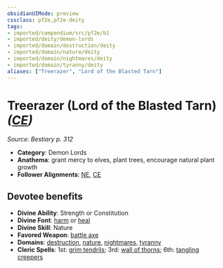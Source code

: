 ```yaml
---
obsidianUIMode: preview
cssclass: pf2e,pf2e-deity
tags:
- imported/compendium/src/pf2e/b1
- imported/deity/demon-lords
- imported/domain/destruction/deity
- imported/domain/nature/deity
- imported/domain/nightmares/deity
- imported/domain/tyranny/deity
aliases: ["Treerazer", "Lord of the Blasted Tarn"]
---
```

# Treerazer (Lord of the Blasted Tarn) *([CE](chaotic-evil-b1.md))*  
*Source: Bestiary p. 312*  

- **Category**: Demon Lords
- **Anathema**: grant mercy to elves, plant trees, encourage natural plant growth
- **Follower Alignments**: [NE](neutral-evil-b1.md), [CE](chaotic-evil-b1.md)

## Devotee benefits

- **Divine Ability**: Strength or Constitution
- **Divine Font**: [harm](../../spells/harm.md) or [heal](../../spells/heal.md)
- **Divine Skill**: Nature
- **Favored Weapon**: [battle axe](../../equipment/items/battle-axe.md)
- **Domains**: [destruction](../domains.md#Destruction), [nature](../domains.md#Nature), [nightmares](../domains.md#Nightmares), [tyranny](../domains.md#Tyranny)
- **Cleric Spells**: 1st: [grim tendrils](../../spells/grim-tendrils.md); 3rd: [wall of thorns](../../spells/wall-of-thorns.md); 6th: [tangling creepers](../../spells/tangling-creepers.md)